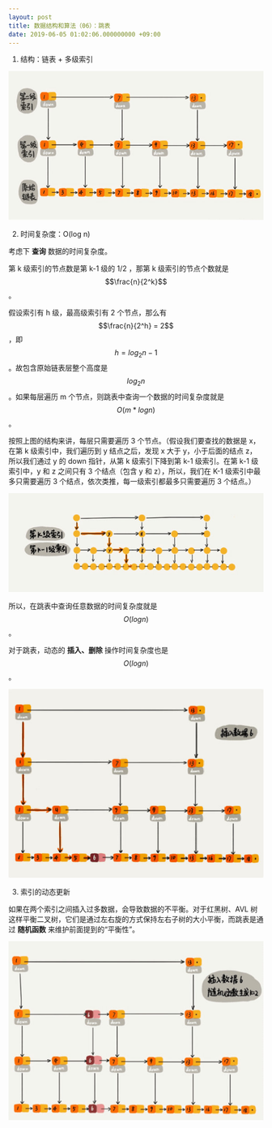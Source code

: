```yaml
---
layout: post
title: 数据结构和算法（06）：跳表
date: 2019-06-05 01:02:06.000000000 +09:00
---
```

1. 结构：链表 + 多级索引

![](https://github.com/CaoTouChan/ctc_imgs/raw/master/006tNc79ly1g4htuc9qnbj30i70almy5.jpg)

2. 时间复杂度：O(log n)

考虑下 **查询** 数据的时间复杂度。

第 k 级索引的节点数是第 k-1 级的 1/2 ，那第 k 级索引的节点个数就是 
$$\frac{n}{2^k}$$
 。

假设索引有 h 级，最高级索引有 2 个节点，那么有 
$$\frac{n}{2^h} = 2$$
，即 
$$ h = log_2 n-1$$
 。故包含原始链表层整个高度是 
$$log_2 n$$
。如果每层遍历 m 个节点，则跳表中查询一个数据的时间复杂度就是 
$$O(m * logn)$$
。

按照上图的结构来讲，每层只需要遍历 3 个节点。（假设我们要查找的数据是 x，在第 k 级索引中，我们遍历到 y 结点之后，发现 x 大于 y，小于后面的结点 z，所以我们通过 y 的 down 指针，从第 k 级索引下降到第 k-1 级索引。在第 k-1 级索引中，y 和 z 之间只有 3 个结点（包含 y 和 z），所以，我们在 K-1 级索引中最多只需要遍历 3 个结点，依次类推，每一级索引都最多只需要遍历 3 个结点。）

![](https://github.com/CaoTouChan/ctc_imgs/raw/master/006tNc79ly1g4hturpb8sj30g2068t97.jpg)

所以，在跳表中查询任意数据的时间复杂度就是 
$$O(logn)$$
。

对于跳表，动态的 **插入、删除** 操作时间复杂度也是 
$$O(logn)$$
。

![](https://github.com/CaoTouChan/ctc_imgs/raw/master/006tNc79ly1g4htuzpvf4j30el0asjrs.jpg)

3. 索引的动态更新

如果在两个索引之间插入过多数据，会导致数据的不平衡。对于红黑树、AVL 树这样平衡二叉树，它们是通过左右旋的方式保持左右子树的大小平衡，而跳表是通过 **随机函数** 来维护前面提到的“平衡性”。

![](https://github.com/CaoTouChan/ctc_imgs/raw/master/006tNc79ly1g4htv7t98aj30fn0ayt9i.jpg)






